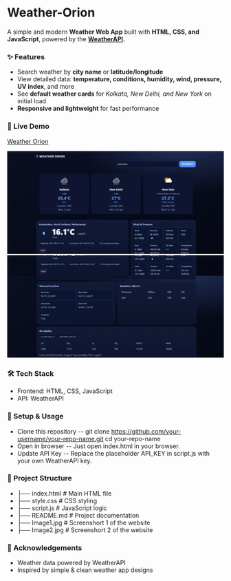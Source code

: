 # Weather-Orion

A simple and modern **Weather Web App** built with **HTML, CSS, and JavaScript**, powered by the **[WeatherAPI](https://www.weatherapi.com/).**

### ✨ Features
- Search weather by **city name** or **latitude/longitude**
- View detailed data: **temperature, conditions, humidity, wind, pressure, UV index**, and more
- See **default weather cards** for *Kolkata, New Delhi, and New York* on initial load
- **Responsive and lightweight** for fast performance


### 🚀 Live Demo
[Weather Orion](https://parthajit3080.github.io/Weather-Orion/)

[![Weather App Screenshot](Image1.jpg)](https://parthajit3080.github.io/Weather-Orion/)
[![Weather App Screenshot](Image2.jpg)](https://parthajit3080.github.io/Weather-Orion/)

### 🛠️ Tech Stack

- Frontend: HTML, CSS, JavaScript
- API: WeatherAPI

### 🔧 Setup & Usage

- Clone this repository
-- git clone https://github.com/your-username/your-repo-name.git
cd your-repo-name
- Open in browser
-- Just open index.html in your browser.
- Update API Key
-- Replace the placeholder API_KEY in script.js with your own WeatherAPI key.

### 📂 Project Structure
- ├── index.html       # Main HTML file
- ├── style.css        # CSS styling
- ├── script.js        # JavaScript logic
- ├── README.md        # Project documentation
- ├── Image1.jpg       # Screenshort 1 of the website
- ├── Image2.jpg       # Screenshort 2 of the website

### 🙌 Acknowledgements

- Weather data powered by WeatherAPI
- Inspired by simple & clean weather app designs
